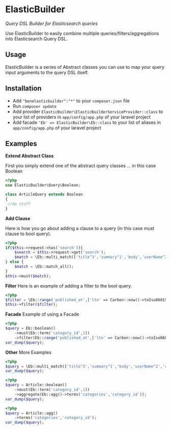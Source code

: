 # ElasticBuilder

_Query DSL Builder for Elasticsearch queries_

Use ElasticBuilder to easily combine multiple queries/filters/aggregations into Elasticsearch Query DSL.

## Usage 

ElasticBuilder is a series of Abstract classes you can use to map your query input arguments to the query DSL itself.

## Installation


* Add ```"benelasticbuilder":"*"``` to your `composer.json` file
* Run `composer update`
* Add provider `ElasticBuilder\ElasticBuilderServiceProvider::class` to your list of providers in `app/config/app.php` of your laravel project
* Add facade `'Eb' => ElasticBuilder\Eb::class` to your list of aliases in `app/config/app.php` of your laravel project


## Examples

**Extend Abstract Class**

First you simply extend one of the abstract query classes ... in this case Boolean

```php
<?php
use ElasticBuilder\Query\Boolean;

class ArticleQuery extends Boolean
{
 //do stuff
}
```

**Add Clause**

Here is how you go about adding a clause to a query (in this case must clause to bool query).

```php
<?php
if($this->request->has('search')){
    $search = $this->request->get('search');
    $match = \Eb::multi_match(['title^3','summary^1','body','userName^2','categoryName^2','tag_string^1'],$search,'and','cross_fields');
} else {
    $match = \Eb::match_all();
}
$this->must($match);
```

**Filter**
Here is an example of adding a filter to the bool query.

```php
<?php
$filter = \Eb::range('published_at',['lte' => Carbon::now()->toIso8601String()]);
$this->filter($filter);
```

**Facade**
Example of using a Facade

```php
<?php
$query = Eb::boolean()
    ->must(Eb::term('category_id',1))
    ->filter(Eb::range('published_at',['lte' => Carbon::now()->toIso8601String(),'gte' => Carbon::now()->subDay(10)->toIso8601String()]));
var_dump($query);
```

**Other**
More Examples

```php
<?php
$query = \Eb::multi_match(['title^3','summary^1','body','userName^2','categoryName^2','tag_string^1'],'lorim ipsum','and','cross_fields');
var_dump($query);
```

```php
<?php
$query = Article::boolean()
    ->must(Eb::term('category_id',1))
    ->aggregate(Eb::agg()->terms('categories','category_id'));
var_dump($query);
```

```php
<?php
$query = Article::agg()
    ->terms('categories','category_id');
var_dump($query);

```